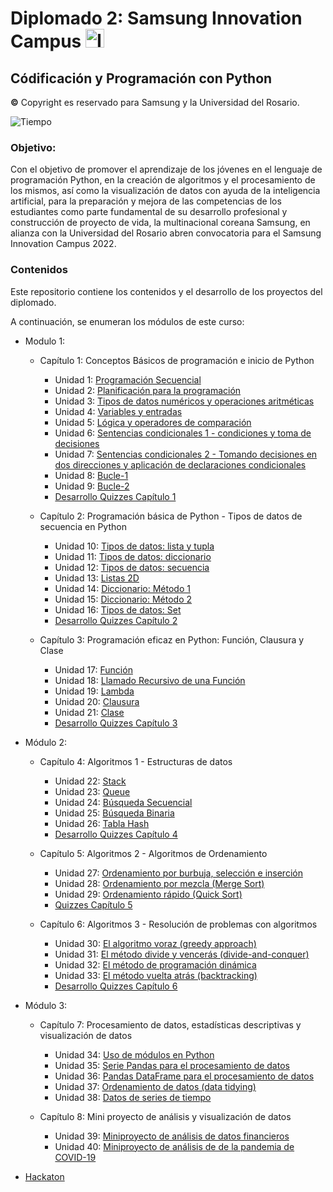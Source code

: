 # Diplomado 2: Samsung Innovation Campus <img src="https://github.com/shimadasoftware/samsung-innovation-campus-course/assets/73977456/f959d914-caea-422f-8bb9-5ce265b7f355" alt="Italian Trulli" style="width:30px;height:30px;"> 

## Códificación y Programación con Python
**©** Copyright es reservado para Samsung y la Universidad del Rosario.

![Tiempo](https://img.shields.io/badge/Tiempo-120%20horas-blue.svg)

### Objetivo: 

Con el objetivo de promover el aprendizaje de los jóvenes en el lenguaje de programación Python, en la creación de algoritmos y el procesamiento de los mismos, así como la visualización de datos con ayuda de la inteligencia artificial, para la preparación y mejora de las competencias de los estudiantes como parte fundamental de su desarrollo profesional y construcción de proyecto de vida, la multinacional coreana Samsung, en alianza con la Universidad del Rosario abren convocatoria para el Samsung Innovation Campus 2022.

### Contenidos

Este repositorio contiene los contenidos y el desarrollo de los proyectos del diplomado.

A continuación, se enumeran los módulos de este curso:

- Modulo 1:

  - Capítulo 1: Conceptos Básicos de programación e inicio de Python

    - Unidad 1: [Programación Secuencial](./resources/Unidad01.ipynb)
    - Unidad 2: [Planificación para la programación](./resources/Unidad02.ipynb)
    - Unidad 3: [Tipos de datos numéricos y operaciones aritméticas](./resources/Unidad03.ipynb)
    - Unidad 4: [Variables y entradas](./resources/Unidad04.ipynb)
    - Unidad 5: [Lógica y operadores de comparación](./resources/Unidad05.ipynb)
    - Unidad 6: [Sentencias condicionales 1 - condiciones y toma de decisiones](./resources/Unidad06.ipynb)
    - Unidad 7: [Sentencias condicionales 2 - Tomando decisiones en dos direcciones y aplicación de declaraciones condicionales](./resources/Unidad07.ipynb)
    - Unidad 8: [Bucle-1](./resources/Unidad08.ipynb)
    - Unidad 9: [Bucle-2 ](./resources/Unidad09.ipynb)
    - [Desarrollo Quizzes Capítulo 1](./quizzes%20notebooks/Samsung%20Innovation%20Quizzes.ipynb) 

  - Capítulo 2: Programación básica de Python - Tipos de datos de secuencia en Python

    - Unidad 10: [Tipos de datos: lista y tupla](./resources/Unidad10.ipynb)
    - Unidad 11: [Tipos de datos: diccionario](./resources/Unidad11.ipynb)
    - Unidad 12: [Tipos de datos: secuencia](./resources/Unidad12.ipynb)
    - Unidad 13: [Listas 2D](./resources/Unidad13.ipynb)
    - Unidad 14: [Diccionario: Método 1](./resources/Unidad14.ipynb)
    - Unidad 15: [Diccionario: Método 2](./resources/Unidad15.ipynb)
    - Unidad 16: [Tipos de datos: Set](./resources/Unidad16.ipynb)
    - [Desarrollo Quizzes Capítulo 2](./quizzes%20notebooks/Samsung%20Innovation%20Quizzes%20Chapter%202.ipynb)
      
  - Capítulo 3: Programación eficaz en Python: Función, Clausura y Clase

    - Unidad 17: [Función](./resources/Unidad17.ipynb)
    - Unidad 18: [Llamado Recursivo de una Función](./resources/Unidad18.ipynb)
    - Unidad 19: [Lambda](./resources/Unidad19.ipynb)
    - Unidad 20: [Clausura](./resources/Unidad20.ipynb)
    - Unidad 21: [Clase](./resources/Unidad21.ipynb)
    - [Desarrollo Quizzes Capítulo 3](./quizzes%20notebooks/Samsung%20Innovation%20Quizzes%20Chapter%203.ipynb)

- Módulo 2:

  - Capítulo 4: Algoritmos 1 - Estructuras de datos

    - Unidad 22: [Stack](./resources/Unidad22.ipynb)
    - Unidad 23: [Queue](./resources/Unidad23.ipynb)
    - Unidad 24: [Búsqueda Secuencial](./resources/Unidad24.ipynb)
    - Unidad 25: [Búsqueda Binaria](./resources/Unidad25.ipynb)
    - Unidad 26: [Tabla Hash](./resources/Unidad26.ipynb)
    - [Desarrollo Quizzes Capítulo 4](./quizzes%20notebooks/Samsung%20Innovation%20Quizzes%20Chapter%204.ipynb)

  - Capítulo 5: Algoritmos 2 - Algoritmos de Ordenamiento

    - Unidad 27: [Ordenamiento por burbuja, selección e inserción](./resources/Unidad27.ipynb)
    - Unidad 28: [Ordenamiento por mezcla (Merge Sort)](./resources/Unidad28.ipynb)
    - Unidad 29: [Ordenamiento rápido (Quick Sort)](./resources/Unidad29.ipynb)
    - [Quizzes Capítulo 5](./quizzes%20notebooks/Samsung%20Innovation%20Quizzes%20Chapter%205.ipynb)
  
  - Capítulo 6: Algoritmos 3 - Resolución de problemas con algoritmos

    - Unidad 30: [El algoritmo voraz (greedy approach)](./resources/Unidad30.ipynb)
    - Unidad 31: [El método divide y vencerás (divide-and-conquer)](./resources/Unidad31.ipynb)
    - Unidad 32: [El método de programación dinámica](./resources/Unidad32.ipynb)
    - Unidad 33: [El método vuelta atrás (backtracking)](./resources/Unidad33.ipynb)
    - [Desarrollo Quizzes Capítulo 6](./quizzes%20notebooks/Samsung%20Innovation%20Quizzes%20Chapter%206.ipynb)
      
- Módulo 3:

  - Capítulo 7: Procesamiento de datos, estadísticas descriptivas y visualización de datos

    - Unidad 34: [Uso de módulos en Python](./resources/Unidad34.ipynb)
    - Unidad 35: [Serie Pandas para el procesamiento de datos](./resources/Unidad35.ipynb)
    - Unidad 36: [Pandas DataFrame para el procesamiento de datos](./resources/Unidad36.ipynb)
    - Unidad 37: [Ordenamiento de datos (data tidying)](./resources/Unidad37.ipynb)
    - Unidad 38: [Datos de series de tiempo](./resources/Unidad38.ipynb)
    
  - Capítulo 8: Mini proyecto de análisis y visualización de datos
    
    - Unidad 39: [Miniproyecto de análisis de datos financieros](./resources/Unidad39.ipynb)
    - Unidad 40: [Miniproyecto de análisis de de la pandemia de COVID-19](./resources/Unidad40.ipynb)

- [Hackaton](./hackaton)
